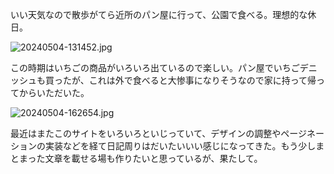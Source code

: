 いい天気なので散歩がてら近所のパン屋に行って、公園で食べる。理想的な休日。

![20240504-131452.jpg](https://ceshmina-photos.s3.ap-northeast-1.amazonaws.com/medium/202405/20240504-131452.jpg)

この時期はいちごの商品がいろいろ出ているので楽しい。パン屋でいちごデニッシュも買ったが、これは外で食べると大惨事になりそうなので家に持って帰ってからいただいた。

![20240504-162654.jpg](https://ceshmina-photos.s3.ap-northeast-1.amazonaws.com/medium/202405/20240504-162654.jpg)

最近はまたこのサイトをいろいろといじっていて、デザインの調整やページネーションの実装などを経て日記周りはだいたいいい感じになってきた。もう少しまとまった文章を載せる場も作りたいと思っているが、果たして。
